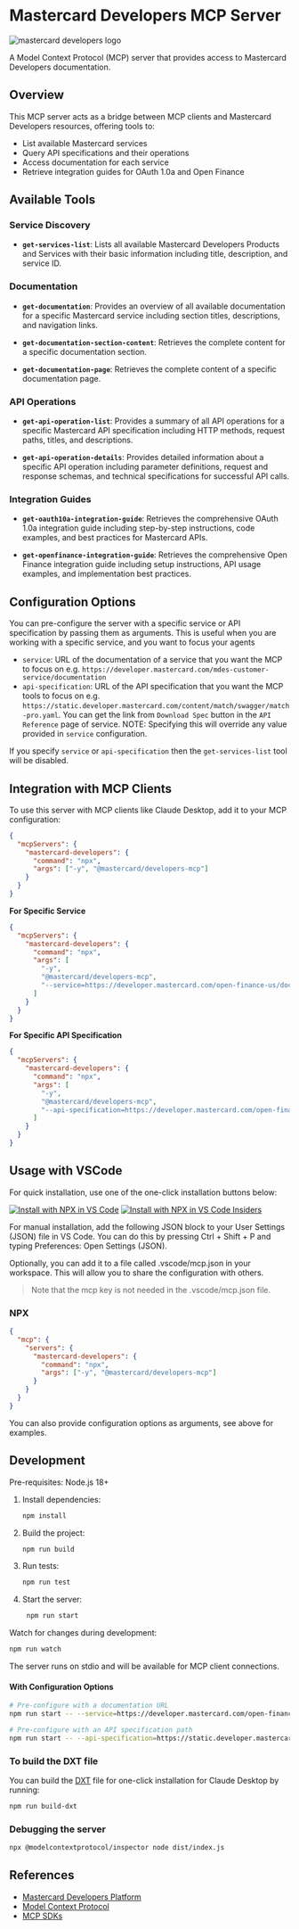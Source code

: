 # Mastercard Developers MCP Server

<picture>
  <source media="(prefers-color-scheme: dark)" srcset="https://developer.mastercard.com/_/_/src/global/assets/svg/mcdev-logo-light.svg">
  <img src="https://developer.mastercard.com/_/_/src/global/assets/svg/mcdev-logo-dark.svg" alt="mastercard developers logo">
</picture>

A Model Context Protocol (MCP) server that provides access to Mastercard Developers documentation.

## Overview

This MCP server acts as a bridge between MCP clients and Mastercard Developers resources, offering tools to:

- List available Mastercard services
- Query API specifications and their operations
- Access documentation for each service
- Retrieve integration guides for OAuth 1.0a and Open Finance

## Available Tools

### Service Discovery

- **`get-services-list`**: Lists all available Mastercard Developers Products and Services with their basic information including title, description, and service ID.

### Documentation

- **`get-documentation`**: Provides an overview of all available documentation for a specific Mastercard service including section titles, descriptions, and navigation links.

- **`get-documentation-section-content`**: Retrieves the complete content for a specific documentation section.

- **`get-documentation-page`**: Retrieves the complete content of a specific documentation page.

### API Operations

- **`get-api-operation-list`**: Provides a summary of all API operations for a specific Mastercard API specification including HTTP methods, request paths, titles, and descriptions.

- **`get-api-operation-details`**: Provides detailed information about a specific API operation including parameter definitions, request and response schemas, and technical specifications for successful API calls.

### Integration Guides

- **`get-oauth10a-integration-guide`**: Retrieves the comprehensive OAuth 1.0a integration guide including step-by-step instructions, code examples, and best practices for Mastercard APIs.

- **`get-openfinance-integration-guide`**: Retrieves the comprehensive Open Finance integration guide including setup instructions, API usage examples, and implementation best practices.

## Configuration Options

You can pre-configure the server with a specific service or API specification by passing them as arguments.
This is useful when you are working with a specific service, and you want to focus your agents

- `service`: URL of the documentation of a service that you want the MCP to focus on e.g. `https://developer.mastercard.com/mdes-customer-service/documentation`
- `api-specification`: URL of the API specification that you want the MCP tools to focus on e.g. `https://static.developer.mastercard.com/content/match/swagger/match-pro.yaml`. You can get the link from `Download Spec` button in the `API Reference` page of service.
  NOTE: Specifying this will override any value provided in `service` configuration.

If you specify `service` or `api-specification` then the `get-services-list` tool will be disabled.

## Integration with MCP Clients

To use this server with MCP clients like Claude Desktop, add it to your MCP configuration:

```json
{
  "mcpServers": {
    "mastercard-developers": {
      "command": "npx",
      "args": ["-y", "@mastercard/developers-mcp"]
    }
  }
}
```

**For Specific Service**

```json
{
  "mcpServers": {
    "mastercard-developers": {
      "command": "npx",
      "args": [
        "-y",
        "@mastercard/developers-mcp",
        "--service=https://developer.mastercard.com/open-finance-us/documentation/"
      ]
    }
  }
}
```

**For Specific API Specification**

```json
{
  "mcpServers": {
    "mastercard-developers": {
      "command": "npx",
      "args": [
        "-y",
        "@mastercard/developers-mcp",
        "--api-specification=https://developer.mastercard.com/open-finance-us/swagger/openfinance-us.yaml"
      ]
    }
  }
}
```

## Usage with VSCode

For quick installation, use one of the one-click installation buttons below:

[![Install with NPX in VS Code](https://img.shields.io/badge/VS_Code-NPM-0098FF?style=flat-square&logo=visualstudiocode&logoColor=white)](https://insiders.vscode.dev/redirect/mcp/install?name=mastercard-developers&config=%7B%22command%22%3A%22npx%22%2C%22args%22%3A%5B%22-y%22%2C%22%40mastercard%2Fdevelopers-mcp%22%5D%7D) [![Install with NPX in VS Code Insiders](https://img.shields.io/badge/VS_Code_Insiders-NPM-24bfa5?style=flat-square&logo=visualstudiocode&logoColor=white)](https://insiders.vscode.dev/redirect/mcp/install?name=mastercard-developers&config=%7B%22command%22%3A%22npx%22%2C%22args%22%3A%5B%22-y%22%2C%22%40mastercard%2Fdevelopers-mcp%22%5D%7D&quality=insiders)

For manual installation, add the following JSON block to your User Settings (JSON) file in VS Code. You can do this by pressing Ctrl + Shift + P and typing Preferences: Open Settings (JSON).

Optionally, you can add it to a file called .vscode/mcp.json in your workspace. This will allow you to share the configuration with others.

> Note that the mcp key is not needed in the .vscode/mcp.json file.

### NPX

```json
{
  "mcp": {
    "servers": {
      "mastercard-developers": {
        "command": "npx",
        "args": ["-y", "@mastercard/developers-mcp"]
      }
    }
  }
}
```

You can also provide configuration options as arguments, see above for examples.

## Development

Pre-requisites: Node.js 18+

1. Install dependencies:

   ```bash
   npm install
   ```

2. Build the project:
   ```bash
   npm run build
   ```
3. Run tests:

   ```bash
   npm run test
   ```

4. Start the server:
   ```bash
    npm run start
   ```

Watch for changes during development:

```bash
npm run watch
```

The server runs on stdio and will be available for MCP client connections.

#### With Configuration Options

```bash
# Pre-configure with a documentation URL
npm run start -- --service=https://developer.mastercard.com/open-finance-us/documentation/

# Pre-configure with an API specification path
npm run start -- --api-specification=https://static.developer.mastercard.com/content/open-finance-us/swagger/openfinance-us.yaml
```

### To build the DXT file

You can build the [DXT](https://github.com/anthropics/dxt) file for one-click installation for Claude Desktop by running:

```bash
npm run build-dxt
```

### Debugging the server

```bash
npx @modelcontextprotocol/inspector node dist/index.js
```

## References

- [Mastercard Developers Platform](https://developer.mastercard.com/)
- [Model Context Protocol](https://modelcontextprotocol.io/)
- [MCP SDKs](https://github.com/modelcontextprotocol)
